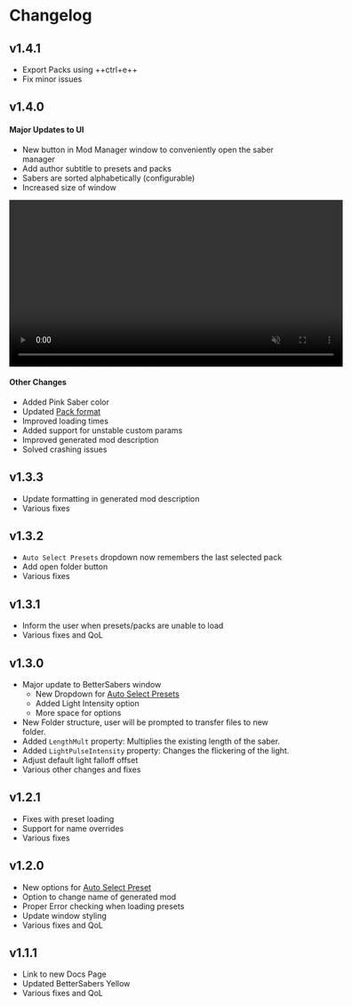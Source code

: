 # Changelog

## v1.4.1
- Export Packs using ++ctrl+e++
- Fix minor issues

## v1.4.0
#### Major Updates to UI
- New button in Mod Manager window to conveniently open the saber manager
- Add author subtitle to presets and packs
- Sabers are sorted alphabetically (configurable)
- Increased size of window

<div style="text-align:center">
  <video width="600" autoplay muted loop>
    <source src="../assets/images/v140.mp4" type="video/mp4">
  </video>
</div>


#### Other Changes
- Added Pink Saber color
- Updated [Pack format](../tutorials/auto-preset/)
- Improved loading times
- Added support for unstable custom params
- Improved generated mod description
- Solved crashing issues

## v1.3.3
- Update formatting in generated mod description
- Various fixes

## v1.3.2
- `Auto Select Presets` dropdown now remembers the last selected pack
- Add open folder button
- Various fixes

## v1.3.1
- Inform the user when presets/packs are unable to load
- Various fixes and QoL

## v1.3.0
- Major update to BetterSabers window
    - New Dropdown for [Auto Select Presets](../tutorials/auto-preset/)
    - Added Light Intensity option
    - More space for options
- New Folder structure, user will be prompted to transfer files to new folder.
- Added `LengthMult` property: Multiplies the existing length of the saber.
- Added `LightPulseIntensity` property: Changes the flickering of the light.
- Adjust default light falloff offset
- Various other changes and fixes

## v1.2.1
- Fixes with preset loading
- Support for name overrides
- Various fixes

## v1.2.0
- New options for [Auto Select Preset](../tutorials/auto-preset/)
- Option to change name of generated mod
- Proper Error checking when loading presets
- Update window styling
- Various fixes and QoL

## v1.1.1
- Link to new Docs Page
- Updated BetterSabers Yellow
- Various fixes and QoL